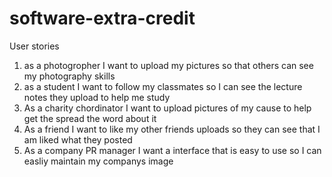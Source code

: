 # software-extra-credit

User stories

1. as a photogropher I want to upload my pictures so that others can see my photography skills
2. as a student I want to follow my classmates so I can see the lecture notes they upload to help me study
3. As a charity chordinator I want to upload pictures of my cause to help get the spread the word about it
4. As a friend I want to like my other friends uploads so they can see that I am liked what they posted
5. As a company PR manager I want a interface that is easy to use so I can easliy maintain my companys image
